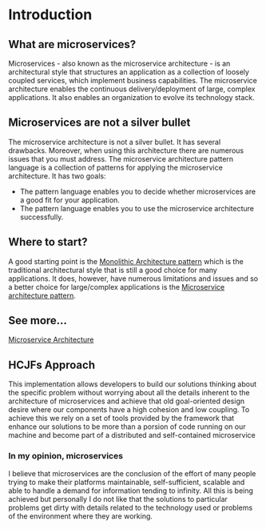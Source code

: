 # Introduction

## What are microservices?
Microservices - also known as the microservice architecture - is an architectural style that structures an application as a collection of loosely coupled services, which implement business capabilities. The microservice architecture enables the continuous delivery/deployment of large, complex applications. It also enables an organization to evolve its technology stack.

## Microservices are not a silver bullet
The microservice architecture is not a silver bullet. It has several drawbacks. Moreover, when using this architecture there are numerous issues that you must address. The microservice architecture pattern language is a collection of patterns for applying the microservice architecture. It has two goals:

 - The pattern language enables you to decide whether microservices are a good fit for your application.
 - The pattern language enables you to use the microservice architecture successfully.

## Where to start?
A good starting point is the [Monolithic Architecture pattern](http://microservices.io/patterns/monolithic.html) which is the traditional architectural style that is still a good choice for many applications. It does, however, have numerous limitations and issues and so a better choice for large/complex applications is the [Microservice architecture pattern](http://microservices.io/patterns/microservices.html).

## See more...
[Microservice Architecture](http://microservices.io/index.html)

## HCJFs Approach
This implementation allows developers to build our solutions thinking about the specific problem without worrying about all the details inherent to the architecture of microservices and achieve that old goal-oriented design desire where our components have a high cohesion and low coupling.
To achieve this we rely on a set of tools provided by the framework that enhance our solutions to be more than a porsion of code running on our machine and become part of a distributed and self-contained microservice

### In my opinion, microservices
I believe that microservices are the conclusion of the effort of many people trying to make their platforms maintainable, self-sufficient, scalable and able to handle a demand for information tending to infinity. All this is being achieved but personally I do not like that the solutions to particular problems get dirty with details related to the technology used or problems of the environment where they are working.